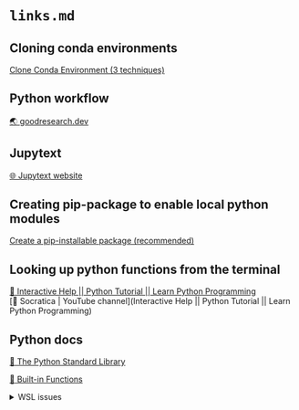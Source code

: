 # `links.md`

## Cloning conda environments

[Clone Conda Environment (3 techniques)](https://iq.opengenus.org/clone-conda-environment/)

## Python workflow

[🌏 goodresearch.dev](https://goodresearch.dev/)

## Jupytext

[🌐 Jupytext website](https://jupytext.readthedocs.io/en/latest/)

## Creating pip-package to enable local python modules

[Create a pip-installable package (recommended)](https://goodresearch.dev/setup.html#create-a-pip-installable-package-recommended)

## Looking up python functions from the terminal

[🎥 Interactive Help || Python Tutorial || Learn Python Programming](https://www.youtube.com/watch?v=BVXv0-1Rcc8)  
[🍅 Socratica | YouTube channel](Interactive Help || Python Tutorial || Learn Python Programming)

## Python docs

[🔗 The Python Standard Library](https://docs.python.org/3/library/index.html)

[🔗 Built-in Functions](https://docs.python.org/3/library/functions.html) 

<details>
<summary>WSL issues</summary>

## Select python interpreter in WSL

[Selecting Python interpreter from WSL](https://stackoverflow.com/a/67551631)

[[WSL1] Cannot open file/folder with command "codium ."](https://github.com/VSCodium/vscodium/issues/373)

[Incompatibility due to licensing](https://github.com/VSCodium/vscodium/wiki/Extensions-Compatibility)

## Emacs on WSL

[🔗 Using Emacs on Windows with WSL2](https://emacsredux.com/blog/2020/09/23/using-emacs-on-windows-with-wsl2/)

[🔗 The ultimate Emacs hacking tutorial in Windows 10 WSL 2](https://hkvim.com/post/windows-setup/)

</details>

